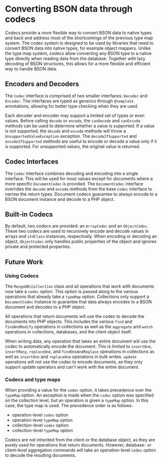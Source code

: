 # Converting BSON data through codecs

Codecs provide a more flexible way to convert BSON data to native types and back and address most of the shortcomings of
the previous type map system. The codec system is designed to be used by libraries that need to convert BSON data into
native types, for example object mappers. Unlike the type map system, codecs allow converting any BSON type to a native
type directly when reading data from the database. Together with lazy decoding of BSON structures, this allows
for a more flexible and efficient way to handle BSON data.

## Encoders and Decoders

The `Codec` interface is comprised of two smaller interfaces: `Decoder` and `Encoder`. The interfaces are typed as
generics through `@template` annotations, allowing for better type checking when they are used.

Each decoder and encoder may support a limited set of types or even values. Before calling `decode` or `encode`, the
`canDecode` and `canEncode` methods can be used to determine whether a value is supported. If a value is not supported,
the `decode` and `encode` methods will throw a `UnsupportedValueException` exception. The `decodeIfSupported` and
`encodeIfSupported` methods are useful to encode or decode a value only if it is supported. For unsupported values, the
original value is returned.

## Codec Interfaces

The `Codec` interface combines decoding and encoding into a single interface. This will be used for most values except
for documents where a more specific `DocumentCodec` is provided. The `DocumentCodec` interface overrides the `decode`
and `encode` methods from the base `Codec` interface to narrow the return types. Document codecs guarantee to always
encode to a BSON document instance and decode to a PHP object.

## Built-in Codecs

By default, two codecs are provided: an `ArrayCodec` and an `ObjectCodec`. These two codecs are used to recursively
encode and decode values in arrays and `stdClass` instances, respectively. When encoding or decoding an object,
`ObjectCodec` only handles public properties of the object and ignores private and protected properties.

## Future Work

### Using Codecs

The `MongoDB\Collection` class and all operations that work with documents now take a `codec` option. This option is
passed along to the various operations that already take a `typeMap` option. Collections only support a `DocumentCodec`
instance to guarantee that data always encodes to a BSON document and decodes to a PHP object.

All operations that return documents will use the codec to decode the documents into PHP objects. This includes
the various `find` and `findAndModify` operations in collections as well as the `aggregate` and `watch` operations in
collections, databases, and the client object itself.

When writing data, any operation that takes an entire document will use the codec to automatically encode the document.
This is limited to `insertOne`, `insertMany`, `replaceOne`, and `findOneAndReplace` operations in collections as well
as `insertOne` and `replaceOne` operations in bulk writes. `update` operations will not use the codec to encode
documents, as they only support update operators and can't work with the entire document.

### Codecs and type maps

When providing a value for the `codec` option, it takes precedence over the `typeMap` option. An exception is made
when the `codec` option was specified on the collection level, but an operation is given a `typeMap` option. In
this case, the type map is used. The precedence order is as follows:

* operation-level `codec` option
* operation-level `typeMap` option
* collection-level `codec` option
* collection-level `typeMap` option

Codecs are not inherited from the client or the database object, as they are purely used for operations that return
documents. However, database- or client-level aggregation commands will take an operation-level `codec` option to
decode the resulting documents.
